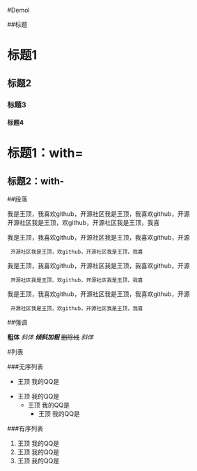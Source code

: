 #Demol


##标题

# 标题1
## 标题2
### 标题3
#### 标题4

标题1：with=
===

标题2：with-
---


##段落


我是王顶，我喜欢github，开源社区我是王顶，我喜欢github，开源  
     开源社区我是王顶，欢github，开源社区我是王顶，我喜     
    
我是王顶，我喜欢github，开源社区我是王顶，我喜欢github，开源

     开源社区我是王顶，欢github，开源社区我是王顶，我喜     
我是王顶，我喜欢github，开源社区我是王顶，我喜欢github，开源

     开源社区我是王顶，欢github，开源社区我是王顶，我喜     
我是王顶，我喜欢github，开源社区我是王顶，我喜欢github，开源

     开源社区我是王顶，欢github，开源社区我是王顶，我喜     

##强调

**粗体**
*斜体*
***倾斜加粗***
~~删除线~~
_斜体_

#列表

###无序列表

* 王顶  我的QQ是  

- 王顶  我的QQ是  
  - 王顶  我的QQ是    
     - 王顶  我的QQ是
 
   
###有序列表

1. 王顶  我的QQ是  
2. 王顶  我的QQ是  
3. 王顶  我的QQ是  
